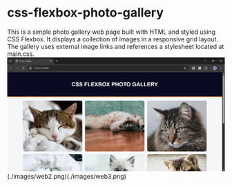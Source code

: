 # css-flexbox-photo-gallery
This is a simple photo gallery web page built with HTML and styled using CSS Flexbox. It displays a collection of images in a responsive grid layout. The gallery uses external image links and references a stylesheet located at main.css.
![Project Architecture](./images/web1.png)(./images/web2.png)(./images/web3.png)
